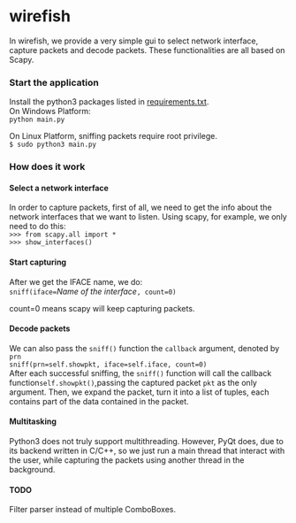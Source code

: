# wirefish

In wirefish, we provide a very simple gui to select network interface, capture packets and decode packets. These functionalities are all based on Scapy.


### Start the application
Install the python3 packages listed in [requirements.txt](./requirements.txt). <br>
On Windows Platform:<br>
`python main.py`

On Linux Platform, sniffing packets require root privilege.<br>
`$ sudo python3 main.py`

### How does it work
#### Select a network interface
In order to capture packets, first of all, we need to get the info about the network interfaces that we want to listen.
Using scapy, for example, we only need to do this:<br>
`>>> from scapy.all import *`<br> 
`>>> show_interfaces()`<br>

#### Start capturing
After we get the IFACE name, we do:<br>
`sniff(iface=`*Name of the interface*`, count=0)`

count=0 means scapy will keep capturing packets.

#### Decode packets
We can also pass the `sniff()` function the `callback` argument, denoted by `prn`<br>
`sniff(prn=self.showpkt, iface=self.iface, count=0)`<br>
After each successful sniffing, the `sniff()` function will call the callback function`self.showpkt()`,passing the captured packet `pkt` as the only argument.
Then, we expand the packet, turn it into a list of tuples, each contains part of the data contained in the packet.

#### Multitasking
Python3 does not truly support multithreading. However, PyQt does,  due to its backend written in C/C++, so we just run a main thread that interact with the user, while capturing the packets using another thread in the background.

#### TODO
Filter parser instead of multiple ComboBoxes.

